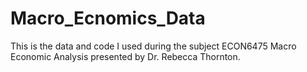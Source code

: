 # Macro_Ecnomics_Data
This is the data and code I used during the subject ECON6475 Macro Economic Analysis presented by Dr. Rebecca Thornton.
